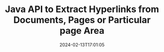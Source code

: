 ---
############################# Static ############################
layout: "auto-gen-parser"
date: 2024-02-13T17:01:05
draft: false
otherformats: 
ext: eml

############################# Head ############################
head_title: "Extract Hyperlinks from documents in Java"
head_description: "GroupDocs.Parser for Java API allows developers to extract hyperlinks from documents, doc’s page or specific page area of Excel, PowerPoint, PDF, Outlook & more."

############################# Header ############################
title: "Java API to Extract Hyperlinks from Documents, Pages or Particular page Area"
description: "GroupDocs.Parser for Java API makes developers job easy by allowing them to extract hyperlinks from documents, document’s page or specific page Area of  PDF, DOCX, PPTX, EML, MSG, XLS, XLSX, CSV, RTF, EPUB and many more."
bg_image: "https://cms.admin.containerize.com/templates/aspose/App_Themes/V3/images/bg/header1.png"
bg_overlay: false
button:
    enable: true
    icon: "fas fa-arrow-down"
    label: "Download Free Trial"
    link: "https://downloads.groupdocs.com/parser/java"

############################# SubMenu ############################
submenu:
    enable: true

    left:
        img_alt: "GroupDocs.Parser for Java"
        image: "https://cms.admin.containerize.com/templates/groupdocs/images/product-logos/90x90-noborder/groupdocs-parser-java.png"
        product: "GroupDocs.Parser"
        platform: "Java"

    middle:
        button:

            # button loop
            - link: "https://apireference.groupdocs.com/parser/java"
              text: "API Reference"

            # button loop
            - link: "https://github.com/groupdocs-parser"
              text: "Code Examples"

            # button loop
            - link: "https://products.groupdocs.app/parser/family"
              text: "Live Demos"

            # button loop
            - link: "https://purchase.groupdocs.com/pricing/parser/java"
              text: "Pricing"

    right:
        link_download: "https://downloads.groupdocs.com/parser"
        link_learn: "https://docs.groupdocs.com/parser/java"
        link_buy: "https://purchase.groupdocs.com"

############################# About ############################
about:
    enable: true
    title: "How to Parse & Extract Hyperlinks from EML documents via Java API?"
    content: |
        A hyperlink is a piece of text or an image or icon that points to an entire document or to a particular part within a document. The use of hyperlinks allows users to navigate to a web page or document. It is often required to extract hyperlinks from a document and use it to access external document or webpage. GroupDocs.Parser for Java is a fascinating document text extraction API that provides complete functionality for implementing text and metadata extraction solutions. It supports text & hyperlinks extraction from PDF, Emails, Ebooks, Microsoft Office formats: Word (DOC, DOCX), PowerPoint (PPT, PPTX), Excel (XLS, XLSX), LibreOffice formats and many more. It supports several advanced features for documents parsing, extracting plain and structured text, text searching by keywords, extract metadata or images, containers as well as attachments and many more.
        
        

############################# Steps ############################
steps:
    enable: true
    title_left: "Extract hyperlinks from EML in Java"
    content_left: |
        [GroupDocs.Parser for Java](/parser/java/) makes it easy for Java developers to extract hyperlinks from a EML file by implementing a few easy steps.
        
        * Instantiate [Parser](https://reference.groupdocs.com/java/parser/com.groupdocs.parser/Parser) object for the initial document;
        * Check if the document supports hyperlink extraction;
        * Call [getHyperlinks](https://reference.groupdocs.com/parser/java/com.groupdocs.parser/parser/#getHyperlinks--) method and obtain collection of [PageHyperlinkArea](https://reference.groupdocs.com/parser/java/com.groupdocs.parser.data/PageHyperlinkArea) objects;
        * Iterate through the collection and get a hyperlink text and URL.

    title_right: "Learn more about the hyperlinks extraction"
    content_right: |
        * <a href="https://docs.groupdocs.com/parser/java/extract-hyperlinks-from-document/">How to extract hyperlinks from document</a>
        * <a href="https://docs.groupdocs.com/parser/java/extract-hyperlinks-from-document-page/">How to extract hyperlinks from document page</a>
        * <a href="https://docs.groupdocs.com/parser/java/extract-hyperlinks-from-document-page-area/">How to extract hyperlinks from document page area</a>
    
    code: |
     {{% parser/additional-styles %}}
     {{< parser/code-parser title="How to extract hyperlinks from EML file using Java example code">}}

        ```java    
        // Extract hyperlinks from EML file using GroupDocs.Parser API
        // Create an instance of Parser class
        try (Parser parser = new Parser(Constants.HyperlinksPdf)) {
            // Check if the document supports hyperlink extraction
            if (!parser.getFeatures().isHyperlinks()) {
                System.out.println("Document isn't supports hyperlink extraction.");
                return;
            }
            // Extract hyperlinks from the document
            Iterable<PageHyperlinkArea> hyperlinks = parser.getHyperlinks();
            // Iterate over hyperlinks
            for (PageHyperlinkArea h : hyperlinks) {
                // Print the hyperlink text
                System.out.println(h.getText());
                // Print the hyperlink URL
                System.out.println(h.getUrl());
                System.out.println();
            }
        }
        ```
     {{< /parser/code-parser >}}

############################# More ############################
more:
    enable: true
    title_left: "System Requirements"
    content_left: |
        GroupDocs.Parser for Java APIs are supported on all major platforms and operating systems. Before executing the code below, please make sure that you have the following prerequisites installed on your system.
        
        * Operating Systems: Microsoft Windows, Linux, MacOS
        * Development Environments: NetBeans, Intellij IDEA, Eclipse, etc.
        * Frameworks
        * Download the latest version of GroupDocs.Parser for Java from [Maven](https://repository.groupdocs.com/webapp/#/artifacts/browse/tree/General/repo/com/groupdocs/groupdocs-parser)

    title_right: "Why Use GroupDocs.Parser for Java"
    content_right: |
        * Plain text extraction support from any supported documents    
        * Documents parsing via user-defined templates    
        * Fully support structured text extraction    
        * Text searching via keyword as well as regular expression    
        * Extract formatted text, metadata, images, containers, and attachments    
        * Extract table of contents for some supported document formats    
        * Parse form data from PDF documents    
        * Extract hyperlinks from the document   
        
############################# About Formats ############################
about_formats:
    enable: true

############################# More Formats ############################
more_formats:
    enable: true
    title: "Extract Hyperlinks From Other Document Formats"
    content: |
        Java documents parse & hyperlinks extraction API for file formats and images. Extract data for some of the popular file formats as stated below.

############################# Back to top ###############################
back_to_top:
    enable: true
---